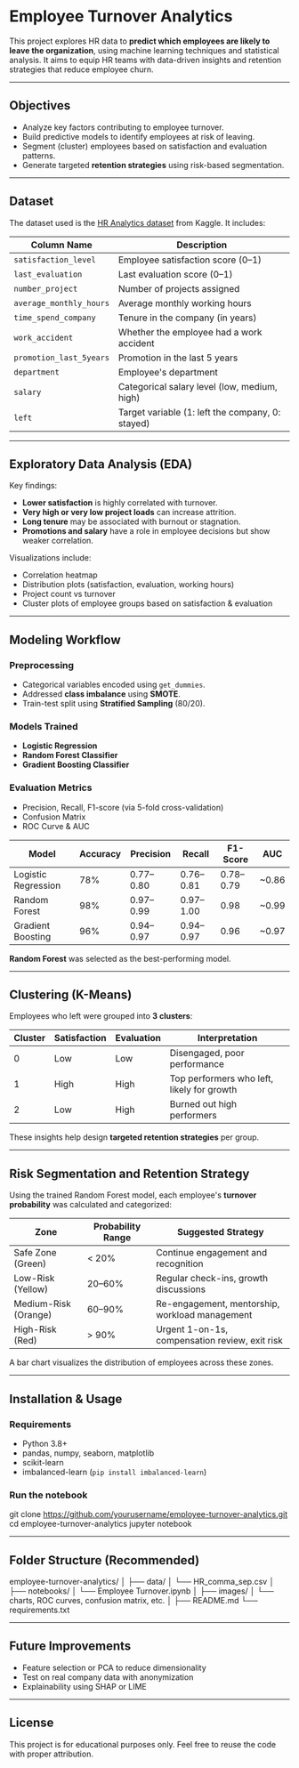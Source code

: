 # Employee Turnover Analytics

This project explores HR data to **predict which employees are likely to leave the organization**, using machine learning techniques and statistical analysis. It aims to equip HR teams with data-driven insights and retention strategies that reduce employee churn.

---

## Objectives

- Analyze key factors contributing to employee turnover.
- Build predictive models to identify employees at risk of leaving.
- Segment (cluster) employees based on satisfaction and evaluation patterns.
- Generate targeted **retention strategies** using risk-based segmentation.

---

## Dataset

The dataset used is the [HR Analytics dataset](https://www.kaggle.com/datasets) from Kaggle. It includes:

| Column Name              | Description                                           |
|--------------------------|-------------------------------------------------------|
| `satisfaction_level`     | Employee satisfaction score (0–1)                     |
| `last_evaluation`        | Last evaluation score (0–1)                           |
| `number_project`         | Number of projects assigned                           |
| `average_monthly_hours`  | Average monthly working hours                         |
| `time_spend_company`     | Tenure in the company (in years)                      |
| `work_accident`          | Whether the employee had a work accident              |
| `promotion_last_5years`  | Promotion in the last 5 years                         |
| `department`             | Employee's department                                 |
| `salary`                 | Categorical salary level (low, medium, high)          |
| `left`                   | Target variable (1: left the company, 0: stayed)      |

---

## Exploratory Data Analysis (EDA)

Key findings:

- **Lower satisfaction** is highly correlated with turnover.
- **Very high or very low project loads** can increase attrition.
- **Long tenure** may be associated with burnout or stagnation.
- **Promotions and salary** have a role in employee decisions but show weaker correlation.

Visualizations include:

- Correlation heatmap
- Distribution plots (satisfaction, evaluation, working hours)
- Project count vs turnover
- Cluster plots of employee groups based on satisfaction & evaluation

---

## Modeling Workflow

### Preprocessing
- Categorical variables encoded using `get_dummies`.
- Addressed **class imbalance** using **SMOTE**.
- Train-test split using **Stratified Sampling** (80/20).

### Models Trained
- **Logistic Regression**
- **Random Forest Classifier**
- **Gradient Boosting Classifier**

### Evaluation Metrics
- Precision, Recall, F1-score (via 5-fold cross-validation)
- Confusion Matrix
- ROC Curve & AUC

| Model                 | Accuracy | Precision | Recall | F1-Score | AUC  |
|-----------------------|----------|-----------|--------|----------|------|
| Logistic Regression   | 78%      | 0.77–0.80 | 0.76–0.81 | 0.78–0.79 | ~0.86 |
| Random Forest         | 98%      | 0.97–0.99 | 0.97–1.00 | 0.98      | ~0.99 |
| Gradient Boosting     | 96%      | 0.94–0.97 | 0.94–0.97 | 0.96      | ~0.97 |

**Random Forest** was selected as the best-performing model.

---

## Clustering (K-Means)

Employees who left were grouped into **3 clusters**:

| Cluster | Satisfaction | Evaluation | Interpretation                               |
|---------|--------------|------------|----------------------------------------------|
| 0       | Low          | Low        | Disengaged, poor performance                 |
| 1       | High         | High       | Top performers who left, likely for growth   |
| 2       | Low          | High       | Burned out high performers                   |

These insights help design **targeted retention strategies** per group.

---

## Risk Segmentation and Retention Strategy

Using the trained Random Forest model, each employee's **turnover probability** was calculated and categorized:

| Zone                | Probability Range     | Suggested Strategy                              |
|---------------------|-----------------------|-------------------------------------------------|
| Safe Zone (Green)   | < 20%                 | Continue engagement and recognition             |
| Low-Risk (Yellow)   | 20–60%                | Regular check-ins, growth discussions           |
| Medium-Risk (Orange)| 60–90%                | Re-engagement, mentorship, workload management  |
| High-Risk (Red)     | > 90%                 | Urgent 1-on-1s, compensation review, exit risk  |

A bar chart visualizes the distribution of employees across these zones.

---

## Installation & Usage

### Requirements
- Python 3.8+
- pandas, numpy, seaborn, matplotlib
- scikit-learn
- imbalanced-learn (`pip install imbalanced-learn`)

### Run the notebook
git clone https://github.com/yourusername/employee-turnover-analytics.git
cd employee-turnover-analytics
jupyter notebook

---

## Folder Structure (Recommended)
employee-turnover-analytics/
│
├── data/
│   └── HR_comma_sep.csv
│
├── notebooks/
│   └── Employee Turnover.ipynb
│
├── images/
│   └── charts, ROC curves, confusion matrix, etc.
│
├── README.md
└── requirements.txt

---

## Future Improvements

- Feature selection or PCA to reduce dimensionality
- Test on real company data with anonymization
- Explainability using SHAP or LIME

--- 

## License

This project is for educational purposes only. Feel free to reuse the code with proper attribution.